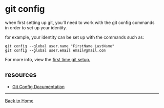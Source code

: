 # git config

when first setting up git, you'll need to work with the git config commands in order to set up your identity.

for example, your identity can be set up with the commands such as:

```
git config --global user.name "FirstName LastName"
git config --global user.email email@gmail.com
```

For more info, view the [first time git setup.](https://git-scm.com/book/en/v2/Getting-Started-First-Time-Git-Setup)

## resources

- [Git Config Documentation](https://git-scm.com/docs/git-config)

---

[Back to Home](../README.md)